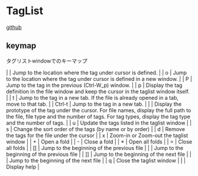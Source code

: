# TagList
[github](http://qiita.com/masaharu-suizu/items/ad082d728eac7f548e0b)

## keymap
タグリストwindowでのキーマップ

| <CR>        | Jump to the location where the tag under cursor is defined. |
| o           | Jump to the location where the tag under cursor is defined in a new window. |
| P           | Jump to the tag in the previous (Ctrl-W_p) window. |
| p           | Display the tag definition in the file window and keep the cursor in the taglist window itself. |
| t           | Jump to the tag in a new tab. If the file is already opened in a tab, move to that tab. |
| Ctrl-t      | Jump to the tag in a new tab. |
| <Space>     | Display the prototype of the tag under the cursor.  For file names, display the full path to the file, file type and the number of tags. For tag types, display the tag type and the number of tags. |
| u           | Update the tags listed in the taglist window |
| s           | Change the sort order of the tags (by name or by order) |
| d           | Remove the tags for the file under the cursor |
| x           | Zoom-in or Zoom-out the taglist window |
| +           | Open a fold |
| -           | Close a fold |
| *           | Open all folds |
| =           | Close all folds |
| [[          | Jump to the beginning of the previous file |
| <Backspace> | Jump to the beginning of the previous file |
| ]]          | Jump to the beginning of the next file |
| <Tab>       | Jump to the beginning of the next file |
| q           | Close the taglist window |
| <F1>        | Display help |

